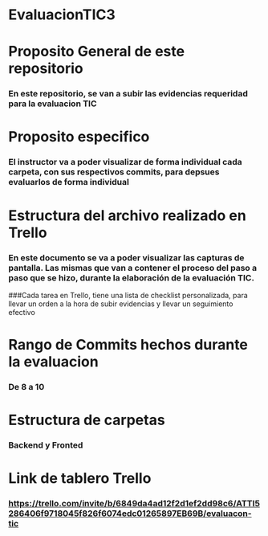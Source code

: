 # EvaluacionTIC3

# Proposito General de este repositorio

### En este repositorio, se van a subir las evidencias requeridad para la evaluacion TIC

# Proposito especifico

### El instructor va a poder visualizar de forma individual cada carpeta, con sus respectivos commits, para depsues evaluarlos de forma individual

# Estructura del archivo realizado en Trello

### En este documento se va a poder visualizar las capturas de pantalla. Las mismas que van a contener el proceso del paso a paso que se hizo, durante la elaboración de la evaluación TIC.

###Cada tarea en Trello, tiene una lista de checklist personalizada, para llevar un orden a la hora de subir evidencias y llevar un seguimiento efectivo

# Rango de Commits hechos durante la evaluacion

### De 8 a 10

# Estructura de carpetas 

### Backend y Fronted

# Link de tablero Trello

### https://trello.com/invite/b/6849da4ad12f2d1ef2dd98c6/ATTI5286406f9718045f826f6074edc01265897EB69B/evaluacon-tic
